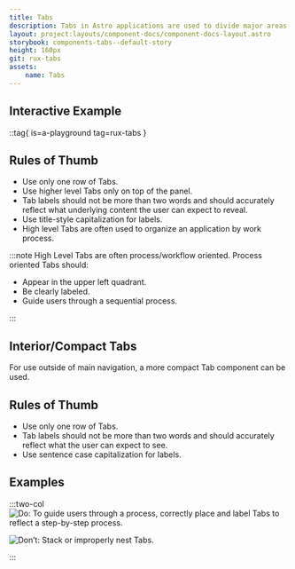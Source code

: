 ```yaml
---
title: Tabs
description: Tabs in Astro applications are used to divide major areas of content and to indicate work process.
layout: project:layouts/component-docs/component-docs-layout.astro
storybook: components-tabs--default-story
height: 160px
git: rux-tabs
assets:
    name: Tabs
---
```

## Interactive Example

::tag{ is=a-playground tag=rux-tabs }

## Rules of Thumb

- Use only one row of Tabs.
- Use higher level Tabs only on top of the panel.
- Tab labels should not be more than two words and should accurately reflect what underlying content the user can expect to reveal.
- Use title-style capitalization for labels.
- High level Tabs are often used to organize an application by work process.

:::note
High Level Tabs are often process/workflow oriented. Process oriented Tabs should:

- Appear in the upper left quadrant.
- Be clearly labeled.
- Guide users through a sequential process.

:::

## Interior/Compact Tabs

For use outside of main navigation, a more compact Tab component can be used.

## Rules of Thumb

- Use only one row of Tabs.
- Tab labels should not be more than two words and should accurately reflect what the user can expect to see.
- Use sentence case capitalization for labels.

## Examples

:::two-col
![Do: To guide users through a process, correctly place and label Tabs to reflect a step-by-step process.](/img/components/nav-tabs-do-1.png 'Do: To guide users through a process, correctly place and label Tabs to reflect a step-by-step process.')

![Don’t: Stack or improperly nest Tabs.](/img/components/nav-tabs-dont-1.png 'Don’t: Stack or improperly nest Tabs.')

:::
